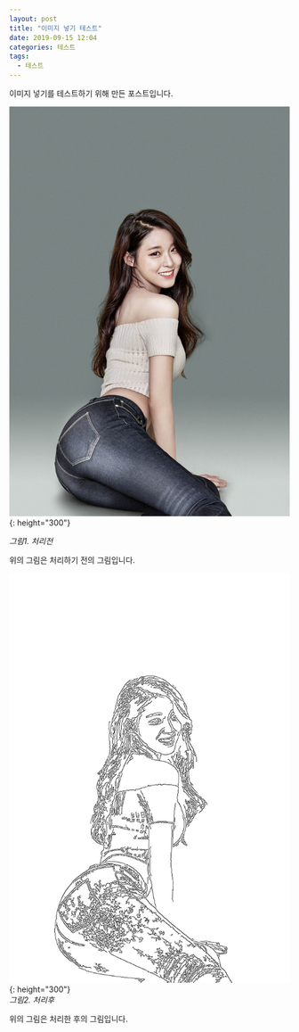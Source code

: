 ```yaml
---
layout: post
title: "이미지 넣기 테스트"
date: 2019-09-15 12:04
categories: 테스트
tags: 
  - 테스트
---
```


이미지 넣기를 테스트하기 위해 만든 포스트입니다.

![Image Alt 텍스트](/assets/images/sh1.jpg){: height="300"}<br>


*그림1. 처리전*


위의 그림은 처리하기 전의 그림입니다.

![Image Alt 텍스트](/assets/images/sh2.jpg){: height="300"}<br>
*그림2. 처리후*

위의 그림은 처리한 후의 그림입니다.
